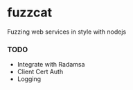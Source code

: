 fuzzcat
=======

Fuzzing web services in style with nodejs


### TODO
* Integrate with Radamsa
* Client Cert Auth
* Logging

